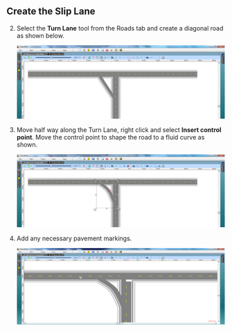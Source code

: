 ## Create the Slip Lane 

2. Select the **Turn Lane** tool from the Roads tab and create a diagonal road as shown below.

    ![Slip_Lanes_Intersection_step_2](./assets/Slip_Lanes_Intersection_step_2.png)

3. Move half way along the Turn Lane, right click and select **Insert control point**. Move the control point to shape the road to a fluid curve as shown.

    ![Slip_Lanes_Intersection_step_3](./assets/Slip_Lanes_Intersection_step_3.png)

4. Add any necessary pavement markings.

    ![Slip_Lanes_Intersection_step_4](./assets/Slip_Lanes_Intersection_step_4.png)